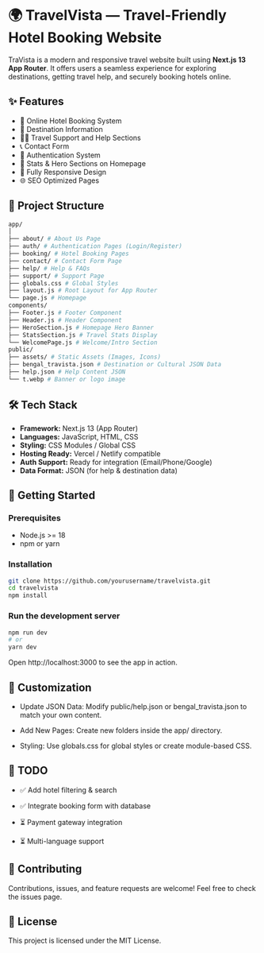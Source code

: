 # 🌍 TravelVista — Travel-Friendly Hotel Booking Website

TraVista is a modern and responsive travel website built using **Next.js 13 App Router**. It offers users a seamless experience for exploring destinations, getting travel help, and securely booking hotels online. 

## ✨ Features

- 🏨 Online Hotel Booking System
- 📍 Destination Information
- 🙋‍♂️ Travel Support and Help Sections
- 📞 Contact Form
- 🔐 Authentication System
- 🧮 Stats & Hero Sections on Homepage
- 📱 Fully Responsive Design
- 🌐 SEO Optimized Pages

## 📁 Project Structure

```bash
app/
│
├── about/ # About Us Page
├── auth/ # Authentication Pages (Login/Register)
├── booking/ # Hotel Booking Pages
├── contact/ # Contact Form Page
├── help/ # Help & FAQs
├── support/ # Support Page
├── globals.css # Global Styles
├── layout.js # Root Layout for App Router
└── page.js # Homepage
components/
├── Footer.js # Footer Component
├── Header.js # Header Component
├── HeroSection.js # Homepage Hero Banner
├── StatsSection.js # Travel Stats Display
└── WelcomePage.js # Welcome/Intro Section
public/
├── assets/ # Static Assets (Images, Icons)
├── bengal_travista.json # Destination or Cultural JSON Data
├── help.json # Help Content JSON
└── t.webp # Banner or logo image
```

## 🛠️ Tech Stack

- **Framework:** Next.js 13 (App Router)
- **Languages:** JavaScript, HTML, CSS
- **Styling:** CSS Modules / Global CSS
- **Hosting Ready:** Vercel / Netlify compatible
- **Auth Support:** Ready for integration (Email/Phone/Google)
- **Data Format:** JSON (for help & destination data)

## 🚀 Getting Started

### Prerequisites

- Node.js >= 18
- npm or yarn

### Installation

```bash
git clone https://github.com/yourusername/travelvista.git
cd travelvista
npm install
```

### Run the development server

```bash
npm run dev
# or
yarn dev
```
Open http://localhost:3000 to see the app in action.

## 🔧 Customization
- Update JSON Data: Modify public/help.json or bengal_travista.json to match your own content.

- Add New Pages: Create new folders inside the app/ directory.

- Styling: Use globals.css for global styles or create module-based CSS.

## 📌 TODO
- ✅ Add hotel filtering & search

- ✅ Integrate booking form with database

- ⏳ Payment gateway integration

- ⏳ Multi-language support

## 🤝 Contributing
Contributions, issues, and feature requests are welcome!
Feel free to check the issues page.

## 📄 License
This project is licensed under the MIT License.